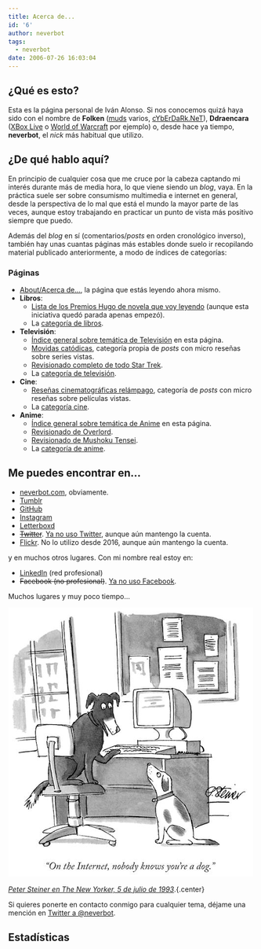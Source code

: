 ```yaml
---
title: Acerca de...
id: '6'
author: neverbot
tags:
  - neverbot
date: 2006-07-26 16:03:04
---
```


## ¿Qué es esto?

Esta es la página personal de Iván Alonso. Si nos conocemos quizá haya sido con el nombre de **Folken** ([muds](http://en.wikipedia.org/wiki/MUD) varios, [cYbErDaRk.NeT](http://www.cyberdark.net/index2.php)), **Ddraencara** ([XBox Live](https://live.xbox.com/es-ES/Profile?pp=0&GamerTag=ddraencara) o [World of Warcraft](http://eu.battle.net/wow/en/character/shendralar/Ddraencara/) por ejemplo) o, desde hace ya tiempo, **neverbot**, el _nick_ más habitual que utilizo.

## ¿De qué hablo aquí?

En principio de cualquier cosa que me cruce por la cabeza captando mi interés durante más de media hora, lo que viene siendo un *blog*, vaya. En la práctica suele ser sobre consumismo multimedia e internet en general, desde la perspectiva de lo mal que está el mundo la mayor parte de las veces, aunque estoy trabajando en practicar un punto de vista más positivo siempre que puedo.

Además del *blog* en sí (comentarios/*posts* en orden cronológico inverso), también hay unas cuantas páginas más estables donde suelo ir recopilando material publicado anteriormente, a modo de índices de categorías:

### Páginas

- [About/Acerca de...](/about/), la página que estás leyendo ahora mismo.
- **Libros**:
  - [Lista de los Premios Hugo de novela que voy leyendo](/los-premios-hugo/) (aunque esta iniciativa quedó parada apenas empezó).
  - La [categoría de libros](/tags/libros).
- **Televisión**:
  - [Índice general sobre temática de Televisión](/tv/) en esta página.
  - [Movidas catódicas](/tags/movidas-catodicas/), categoría propia de *posts* con micro reseñas sobre series vistas.
  - [Revisionado completo de todo Star Trek](/tv/star-trek/).
  - La [categoría de televisión](/tags/tv).
- **Cine**:
  - [Reseñas cinematográficas relámpago](/tags/resenas-cinematograficas-relampago/), categoría de *posts* con micro reseñas sobre películas vistas.
  - La [categoría cine](/tags/cine).
- **Anime**:
  - [Índice general sobre temática de Anime](/anime/) en esta página.
  - [Revisionado de Overlord](/anime/overlord/).
  - [Revisionado de Mushoku Tensei](/anime/mushoku-tensei/).
  - La [categoría de anime](/tags/anime).

## Me puedes encontrar en...

- [neverbot.com](https://neverbot.com), obviamente.
- [Tumblr](http://neverbot.tumblr.com/)
- [GitHub](https://github.com/neverbot)
- [Instagram](http://instagram.com/neverbot)
- [Letterboxd](http://letterboxd.com/neverbot/)
- ~~[Twitter](http://twitter.com/neverbot)~~. [Ya no uso Twitter](https://neverbot.com/not-on-twitter-anymore), aunque aún mantengo la cuenta.
- [Flickr](http://www.flickr.com/photos/neverbot/). No lo utilizo desde 2016, aunque aún mantengo la cuenta.

y en muchos otros lugares. Con mi nombre real estoy en:

- [LinkedIn](http://www.linkedin.com/in/ivanalonso) (red profesional)
- ~~Facebook (no profesional)~~. [Ya no uso Facebook](https://www.instagram.com/p/_FU_gySxMi/).

Muchos lugares y muy poco tiempo...

![dog-on-the-internet-by-peter-steiner](./index/dog-on-the-internet-by-peter-steiner.jpg)

[_Peter Steiner en The New Yorker, 5 de julio de 1993_](https://en.wikipedia.org/wiki/On_the_Internet,_nobody_knows_you%27re_a_dog).{.center}

Si quieres ponerte en contacto conmigo para cualquier tema, déjame una mención en [Twitter a @neverbot](http://twitter.com/neverbot).

## Estadísticas

<div id="posts-calendar" class="js-pjax"></div>
<div id="posts-chart" class="js-pjax"></div>
<div id="tags-chart" data-length="10" class="js-pjax"></div>